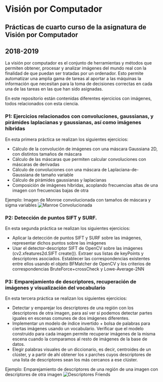 # Visión por Computador
## Prácticas de cuarto curso de la asignatura de Visión por Computador
## 2018-2019 


La visión por computador es el conjunto de herramientas y métodos que permiten obtener, procesar y analizar imágenes del mundo real con la finalidad de que puedan ser tratadas por un ordenador. Esto permite automatizar una amplia gama de tareas al aportar a las máquinas la información que necesitan para la toma de decisiones correctas en cada una de las tareas en las que han sido asignadas.

En este repositorio están contenidas diferentes ejercicios con imágenes, todos relacionados con esta ciencia.

### P1: Ejercicios relacionados con convoluciones, gaussianas, y pirámides laplacianas y gaussianas, así como imágenes híbridas
En esta primera práctica se realizan los siguientes ejercicios:
  * Cálculo de la convolución de imágenes con una máscara Gaussiana 2D, con distintos tamaños de máscara
  * Cálculo de las máscaras que permiten calcular convoluciones con máscaras de derivadas
  * Cálculo de convoluciones con una máscara de Laplaciana-de-Gaussiana de tamaño variable
  * Cálculo de pirámides gaussianas y laplacianas
  * Composición de imágenes híbridas, acoplando frecuencias altas de una imagen con frecuencias bajas de otra
  
Ejemplo: Imagen de Monroe convolucionada con tamaños de máscara y sigma variables
![Manroe Convolucionada](https://github.com/juliofgx17/VisionPorComputador/blob/master/monroe_convolucionada.png)


### P2: Detección de puntos SIFT y SURF.
En esta segunda práctica se realizan los siguientes ejercicios:
  * Aplicar la detección de puntos SIFT y SURF sobre las imágenes, representar dichos puntos sobre las imágenes
  * Usar el detector-descriptor SIFT de OpenCV sobre las imágenes (cv2.xfeatures2d.SIFT create()). Extraer sus listas de keyPoints y descriptores asociados. Establecer las correspondencias existentes entre ellos usando el objeto BFMatcher de OpenCV y los criterios de correspondencias BruteForce+crossCheck y Lowe-Average-2NN

### P3: Emparejamiento de descriptores, recuperación de imágenes y visualización del vocabulario
En esta tercera práctica se realizan los siguientes ejercicios:
  * Detectar y emparejar los descriptores de una región con los descriptores de otra imagen, para así ver si
podemos detectar partes iguales en escenas comunes de dos imágenes diferentes.
  * Implementar un modelo de índice invertido + bolsa de palabras para ciertas imágenes usando un vocabulario. Verificar que el modelo construido para cada imagen permite recuperar imágenes de la misma escena cuando la comparamos al resto de
imágenes de la base de datos.
  * Elegir palabras visuales de un diccionario, es decir, centroides de un clúster, y a partir de ahí obtener los x parches cuyos descriptores de una lista de descriptores sean los más cercanos a ese clúster.
  
Ejemplo: Emparejamiento de descriptores de una región de una imagen con descriptores de otra imagen
![Descriptores Friends](https://github.com/juliofgx17/VisionPorComputador/blob/master/descriptores_friends.png)

